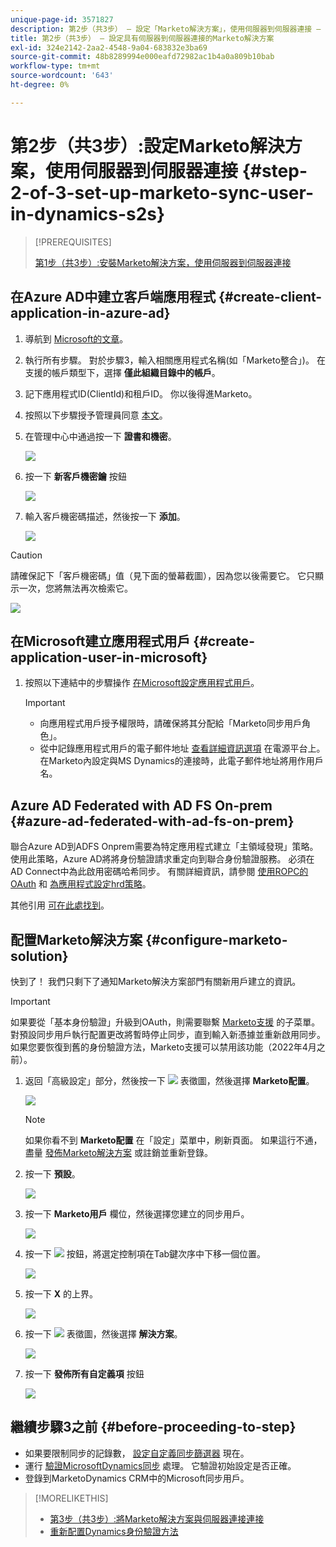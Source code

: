 ```yaml
---
unique-page-id: 3571827
description: 第2步（共3步） — 設定「Marketo解決方案」，使用伺服器到伺服器連接 — Marketo文檔 — 產品文檔
title: 第2步（共3步） — 設定具有伺服器到伺服器連接的Marketo解決方案
exl-id: 324e2142-2aa2-4548-9a04-683832e3ba69
source-git-commit: 48b8289994e000eafd72982ac1b4a0a809b10bab
workflow-type: tm+mt
source-wordcount: '643'
ht-degree: 0%

---
```


# 第2步（共3步）:設定Marketo解決方案，使用伺服器到伺服器連接 {#step-2-of-3-set-up-marketo-sync-user-in-dynamics-s2s}

>[!PREREQUISITES]
>
>[第1步（共3步）:安裝Marketo解決方案，使用伺服器到伺服器連接](/help/marketo/product-docs/crm-sync/microsoft-dynamics-sync/sync-setup/microsoft-dynamics-365-with-s2s-connection/step-1-of-3-install.md)

## 在Azure AD中建立客戶端應用程式 {#create-client-application-in-azure-ad}

1. 導航到 [Microsoft的文章](https://docs.microsoft.com/en-us/powerapps/developer/common-data-service/walkthrough-register-app-azure-active-directory#create-an-application-registration)。

1. 執行所有步驟。 對於步驟3，輸入相關應用程式名稱(如「Marketo整合」)。 在支援的帳戶類型下，選擇 **僅此組織目錄中的帳戶**。

1. 記下應用程式ID(ClientId)和租戶ID。 你以後得進Marketo。

1. 按照以下步驟授予管理員同意 [本文](/help/marketo/product-docs/crm-sync/microsoft-dynamics-sync/sync-setup/grant-consent-for-client-id-and-app-registration.md)。

1. 在管理中心中通過按一下 **證書和機密**。

   ![](assets/step-2-of-3-set-up-marketo-sync-user-in-dynamics-s2s-1.png)

1. 按一下 **新客戶機密鑰** 按鈕

   ![](assets/step-2-of-3-set-up-marketo-sync-user-in-dynamics-s2s-2.png)

1. 輸入客戶機密碼描述，然後按一下 **添加**。

   ![](assets/step-2-of-3-set-up-marketo-sync-user-in-dynamics-s2s-3.png)

>[!CAUTION]
>
>請確保記下「客戶機密碼」值（見下面的螢幕截圖），因為您以後需要它。 它只顯示一次，您將無法再次檢索它。

![](assets/step-2-of-3-set-up-marketo-sync-user-in-dynamics-s2s-4.png)

## 在Microsoft建立應用程式用戶 {#create-application-user-in-microsoft}

1. 按照以下連結中的步驟操作 [在Microsoft設定應用程式用戶](https://docs.microsoft.com/en-us/powerapps/developer/common-data-service/use-single-tenant-server-server-authentication#application-user-creation)。

   >[!IMPORTANT]
   >
   >* 向應用程式用戶授予權限時，請確保將其分配給「Marketo同步用戶角色」。
   >* 從中記錄應用程式用戶的電子郵件地址 [查看詳細資訊選項](https://docs.microsoft.com/en-us/power-platform/admin/manage-application-users#view-or-edit-the-details-of-an-application-user) 在電源平台上。 在Marketo內設定與MS Dynamics的連接時，此電子郵件地址將用作用戶名。


## Azure AD Federated with AD FS On-prem {#azure-ad-federated-with-ad-fs-on-prem}

聯合Azure AD到ADFS Onprem需要為特定應用程式建立「主領域發現」策略。 使用此策略，Azure AD將將身份驗證請求重定向到聯合身份驗證服務。 必須在AD Connect中為此啟用密碼哈希同步。 有關詳細資訊，請參閱 [使用ROPC的OAuth](https://docs.microsoft.com/en-us/azure/active-directory/develop/v2-oauth-ropc) 和 [為應用程式設定hrd策略](https://docs.microsoft.com/en-us/azure/active-directory/manage-apps/configure-authentication-for-federated-users-portal#example-set-an-hrd-policy-for-an-application)。

其他引用 [可在此處找到](https://docs.microsoft.com/en-us/azure/active-directory/reports-monitoring/concept-all-sign-ins#:~:text=Interactive%20user%20sign%2Dins%20are,as%20the%20Microsoft%20Authenticator%20app.&amp;text=此%20報表%20還%20包括%20聯合，%20聯合%20到%20Azure%20AD。)。

## 配置Marketo解決方案 {#configure-marketo-solution}

快到了！ 我們只剩下了通知Marketo解決方案部門有關新用戶建立的資訊。

>[!IMPORTANT]
>
>如果要從「基本身份驗證」升級到OAuth，則需要聯繫 [Marketo支援](https://nation.marketo.com/t5/support/ct-p/Support) 的子菜單。 對預設同步用戶執行配置更改將暫時停止同步，直到輸入新憑據並重新啟用同步。 如果您要恢復到舊的身份驗證方法，Marketo支援可以禁用該功能（2022年4月之前）。

1. 返回「高級設定」部分，然後按一下 ![](assets/image2015-5-13-15-3a49-3a19.png) 表徵圖，然後選擇 **Marketo配置**。

   ![](assets/fourteen.png)

   >[!NOTE]
   >
   >如果你看不到 **Marketo配置** 在「設定」菜單中，刷新頁面。 如果這行不通，盡量 [發佈Marketo解決方案](/help/marketo/product-docs/crm-sync/microsoft-dynamics-sync/sync-setup/microsoft-dynamics-365-with-s2s-connection/step-1-of-3-install.md) 或註銷並重新登錄。

1. 按一下 **預設**。

   ![](assets/fifteen.png)

1. 按一下 **Marketo用戶** 欄位，然後選擇您建立的同步用戶。

   ![](assets/sixteen.png)

1. 按一下 ![](assets/image2015-3-13-15-3a10-3a11.png) 按鈕，將選定控制項在Tab鍵次序中下移一個位置。

   ![](assets/image2015-3-13-15-3a3-3a3.png)

1. 按一下 **X** 的上界。

   ![](assets/seventeen.png)

1. 按一下 ![](assets/image2015-5-13-15-3a49-3a19-1.png) 表徵圖，然後選擇 **解決方案**。

   ![](assets/eighteen.png)

1. 按一下 **發佈所有自定義項** 按鈕

   ![](assets/nineteen.png)

## 繼續步驟3之前 {#before-proceeding-to-step}

* 如果要限制同步的記錄數， [設定自定義同步篩選器](/help/marketo/product-docs/crm-sync/microsoft-dynamics-sync/create-a-custom-dynamics-sync-filter.md) 現在。
* 運行 [驗證MicrosoftDynamics同步](/help/marketo/product-docs/crm-sync/microsoft-dynamics-sync/sync-setup/validate-microsoft-dynamics-sync.md) 處理。 它驗證初始設定是否正確。
* 登錄到MarketoDynamics CRM中的Microsoft同步用戶。

>[!MORELIKETHIS]
>
>* [第3步（共3步）:將Marketo解決方案與伺服器連接連接](/help/marketo/product-docs/crm-sync/microsoft-dynamics-sync/sync-setup/microsoft-dynamics-365-with-s2s-connection/step-3-of-3-connect.md)
>* [重新配置Dynamics身份驗證方法](/help/marketo/product-docs/crm-sync/microsoft-dynamics-sync/sync-setup/reconfigure-dynamics-authentication-method.md)

